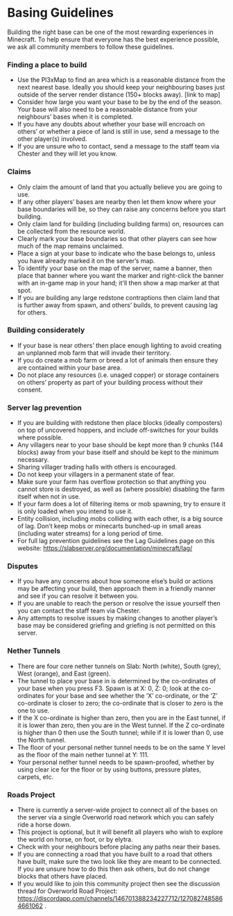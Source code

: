 # Basing Guidelines

Building the right base can be one of the most rewarding experiences in Minecraft. To help ensure that everyone has the best experience possible, we ask all community members to follow these guidelines.

### Finding a place to build
* Use the Pl3xMap to find an area which is a reasonable distance from the next nearest base. Ideally you should keep your neighbouring bases just outside of the server render distance (150+ blocks away). [link to map]
* Consider how large you want your base to be by the end of the season. Your base will also need to be a reasonable distance from your neighbours’ bases when it is completed.
* If you have any doubts about whether your base will encroach on others’ or whether a piece of land is still in use, send a message to the other player(s) involved.
* If you are unsure who to contact, send a message to the staff team via Chester and they will let you know. 

### Claims
* Only claim the amount of land that you actually believe you are going to use. 
* If any other players’ bases are nearby then let them know where your base boundaries will be, so they can raise any concerns before you start building.
* Only claim land for building (including building farms) on, resources can be collected from the resource world.  
* Clearly mark your base boundaries so that other players can see how much of the map remains unclaimed.
* Place a sign at your base to indicate who the base belongs to, unless you have already marked it on the server’s map. 
* To identify your base on the map of the server, name a banner, then place that banner where you want the marker and right-click the banner with an in-game map in your hand; it'll then show a map marker at that spot.
* If you are building any large redstone contraptions then claim land that is further away from spawn, and others’ builds, to prevent causing lag for others.

### Building considerately
* If your base is near others’ then place enough lighting to avoid creating an unplanned mob farm that will invade their territory.
* If you do create a mob farm or breed a lot of animals then ensure they are contained within your base area.
* Do not place any resources (i.e. unaged copper) or storage containers on others’ property as part of your building process without their consent.

### Server lag prevention
* If you are building with redstone then place blocks (ideally composters) on top of uncovered hoppers, and include off-switches for your builds where possible. 
* Any villagers near to your base should be kept more than 9 chunks (144 blocks) away from your base itself and should be kept to the minimum necessary. 
* Sharing villager trading halls with others is encouraged. 
* Do not keep your villagers in a permanent state of fear. 
* Make sure your farm has overflow protection so that anything you cannot store is destroyed, as well as (where possible) disabling the farm itself when not in use. 
* If your farm does a lot of filtering items or mob spawning, try to ensure it is only loaded when you intend to use it.
* Entity collision, including mobs colliding with each other, is a big source of lag. Don’t keep mobs or minecarts bunched-up in small areas (including water streams) for a long period of time.
* For full lag prevention guidelines see the Lag Guidelines page on this website: https://slabserver.org/documentation/minecraft/lag/ 

### Disputes
* If you have any concerns about how someone else’s build or actions may be affecting your build, then approach them in a friendly manner and see if you can resolve it between you.
* If you are unable to reach the person or resolve the issue yourself then you can contact the staff team via Chester.
* Any attempts to resolve issues by making changes to another player’s base may be considered griefing and griefing is not permitted on this server. 

### Nether Tunnels
* There are four core nether tunnels on Slab: North (white), South (grey), West (orange), and East (green). 
* The tunnel to place your base in is determined by the co-ordinates of your base when you press F3. Spawn is at X: 0, Z: 0; look at the co-ordinates for your base and see whether the ‘X’ co-ordinate, or the ‘Z’ co-ordinate is closer to zero; the co-ordinate that is closer to zero is the one to use. 
* If the X co-ordinate is higher than zero, then you are in the East tunnel, if it is lower than zero, then you are in the West tunnel. If the Z co-ordinate is higher than 0 then use the South tunnel; while if it is lower than 0, use the North tunnel.
* The floor of your personal nether tunnel needs to be on the same Y level as the floor of the main nether tunnel at Y: 111.
* Your personal nether tunnel needs to be spawn-proofed, whether by using clear ice for the floor or by using buttons, pressure plates, carpets, etc.  

### Roads Project
* There is currently a server-wide project to connect all of the bases on the server via a single Overworld road network which you can safely ride a horse down. 
* This project is optional, but it will benefit all players who wish to explore the world on horse, on foot, or by elytra.
* Check with your neighbours before placing any paths near their bases. 
* If you are connecting a road that you have built to a road that others have built, make sure the two look like they are meant to be connected. If you are unsure how to do this then ask others, but do not change blocks that others have placed.
* If you would like to join this community project then see the discussion thread for Overworld Road Project: https://discordapp.com/channels/146701388234227712/1270827485864661062 .
